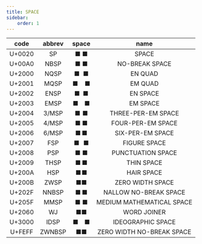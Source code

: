 ```yaml
---
title: SPACE
sidebar:
    order: 1
---
```


|code|abbrev|space|name|
|:---:|:---:|:---:|:---:|
|U+0020|SP|■&#x0020;■|SPACE|
|U+00A0|NBSP|■&#x00A0;■|NO-BREAK SPACE|
|U+2000|NQSP|■&#x2000;■|EN QUAD|
|U+2001|MQSP|■&#x2001;■|EM QUAD|
|U+2002|ENSP|■&#x2002;■|EN SPACE|
|U+2003|EMSP|■&#x2003;■|EM SPACE|
|U+2004|3/MSP|■&#x2004;■|THREE-PER-EM SPACE|
|U+2005|4/MSP|■&#x2005;■|FOUR-PER-EM SPACE|
|U+2006|6/MSP|■&#x2006;■|SIX-PER-EM SPACE|
|U+2007|FSP|■&#x2007;■|FIGURE SPACE|
|U+2008|PSP|■&#x2008;■|PUNCTUATION SPACE|
|U+2009|THSP|■&#x2009;■|THIN SPACE|
|U+200A|HSP|■&#x200A;■|HAIR SPACE|
|U+200B|ZWSP|■&#x200B;■|ZERO WIDTH SPACE|
|U+202F|NNBSP|■&#x202F;■|NALLOW NO-BREAK SPACE|
|U+205F|MMSP|■&#x205F;■|MEDIUM MATHEMATICAL SPACE|
|U+2060|WJ|■&#x2060;■|WORD JOINER|
|U+3000|IDSP|■&#x3000;■|IDEOGRAPHIC SPACE|
|U+FEFF|ZWNBSP|■&#xFEFF;■|ZERO WIDTH NO-BREAK SPACE|
